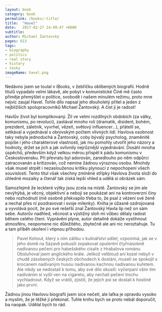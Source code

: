 ```yaml
---
layout: book
category: book
permalink: /books/:title/
title:  "Havel"
date:   2017-02-27 14:49:47 +0800
subtitle:
author: Michael Žantovský
pages: 613
tags:
- biography
- politics
- real story
- history
- česky
imageName: havel.png
---
```

Nedávno jsem se toulal v iBooks, v žebříčku oblíbených biografií. Hodně titulů vypadalo velmi lákavě, ale pobyt v komunistické Číně mě často přiměje přemýšlet o politice, svobodě i našem minulém režimu, proto mne nejvíc zaujal Havel. Tohle dílo napsal jeho dlouholetý přítel a jeden z nejbližších spolupracovníků Michael Žantovský. A číst ji je radost!

Havlův život byl komplikovaný. Žil ve velmi rozdílných obdobích (za války, komunismu, po revoluci), zastával mnoho rolí (dramatik, disident, bohém, prezident, záletník, vyvrhel, vězeň, světový influencer…), přátelil se, setkával a vyjednával s obrovským počtem vlivných lidí. Havlova osobnost taky nebyla jednoduchá a Žantovský, coby bývalý psycholog, znaměnitě popíše i jeho charakterové vlastnosti, jak mu pomohly utvořit jeho názory a hodnoty, držet se jich a jak ovlivnily nejrůznější vyjednávání. Dosáhl mnoha úspěchů, především když velkou měrou přispěl k pádu komunismu v Československu. Při převratu byl adorován, zanedlouho po něm odpůrci zatracovanán a kritizován, což nemine žádnou výraznou osobu. Mnohdy však musel strpět i nezaslouženou kritiku plynoucí z nepochopení všech souvislostí. Tento titul však všechny zmíněné střípky Havlova života složí do úhledné mozaiky a čtenář tak získá lepší vhled a udělá si obrázek sám.

Samozřejmě že leckteré výtky jsou zcela na místě. Žantovský se jim ale nevýhýbá, je věcný, objektivní a nebojí se poukázat ani na kontroverzní činy nebo rozhodnutí (mě osobně překvapilo třeba to, že psal z vězení své ženě a nechal přes ní pozdravovat i svoje milenky). Kniha je úžasně ozdrojovaná a vyvolává pocit, že po své rešeřši znal Žantovský Havla líp než on sám sebe. Autorův nadhled, věcnost a výstižný sloh mi vůbec dělaly radost během celého čtení. Vyprávění plyne, autor detailně dokáže vystihnout atmosféru, neopomene nic důležitého, zbytečně ale ani nic neroztahuje. Tu a tam příběh okoření i vtipnou příhodou.

>Pavel Kohout, který s ním zálibu v kulinářství sdílel, vzpomíná, jak se v jeho domě na Sázavě pokusili zopakovat opulentní čtyřnásobně nadívanou pečeni pro habešského císaře z Hrabalova románu Obsluhoval jsem anglického krále. Jelikož velbloud ani kozel nebyli v chudě zásobených českých obchodech k dostání, museli se spokojit s krocanem nadívaným husou nadívanou kachnou nadívanou kuřetem. Ale nikdy se nedostali k tomu, aby své dílo okusili: vyčerpaní vším tím nadíváním si vyšli ven na cigaretu, aby nechali pečeni trochu vychladnout. Když se vrátili, zjistili, že jejich psi se dostali k hostině jako první.

Žádnou jinou Havlovu biografii jsem sice nečetl, ale laťka je opravdu vysoko a myslím, že je těžké ji překonat. Tuhle knihu bych se proto nebál doporučit, ba naopak. Udělal bych to rád.